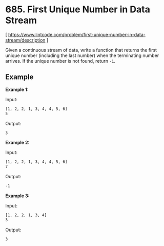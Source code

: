 # 685. First Unique Number in Data Stream
[ https://www.lintcode.com/problem/first-unique-number-in-data-stream/description ]

Given a continuous stream of data, write a function that returns the first unique number (including the last number) when the terminating number arrives. If the unique number is not found, return `-1`.

## Example
**Example 1:**

Input:
```sh
[1, 2, 2, 1, 3, 4, 4, 5, 6]
5
```
Output:
```sh
3
```

**Example 2:**

Input:
```sh
[1, 2, 2, 1, 3, 4, 4, 5, 6]
7
```
Output:
```sh
-1
```

**Example 3:**

Input:
```sh
[1, 2, 2, 1, 3, 4]
3
```
Output:
```sh
3
```